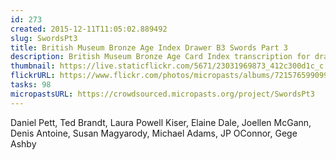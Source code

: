```yaml
---
id: 273
created: 2015-12-11T11:05:02.889492
slug: SwordsPt3
title: British Museum Bronze Age Index Drawer B3 Swords Part 3
description: British Museum Bronze Age Card Index transcription for drawer A3 Swords Part 3.
thumbnail: https://live.staticflickr.com/5671/23031969873_412c300d1c_c.jpg
flickrURL: https://www.flickr.com/photos/micropasts/albums/72157659909907534
tasks: 98
micropastsURL: https://crowdsourced.micropasts.org/project/SwordsPt3
---
```

Daniel Pett, Ted Brandt, Laura Powell Kiser, Elaine Dale, Joellen McGann, Denis Antoine, Susan Magyarody, Michael Adams, JP OConnor, Gege Ashby
